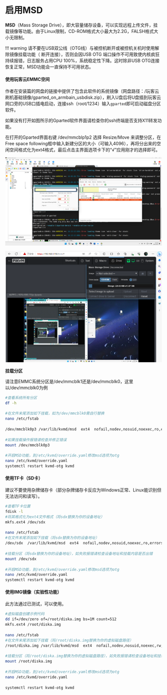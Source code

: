 # **启用MSD**

**MSD**（Mass Storage Drive），即大容量储存设备，可以实现远程上传文件，挂载镜像等功能。由于Linux限制，CD-ROM格式大小最大为2.2G，FALSH格式大小无限制。

!!! warning
    请不要在USB双公线（OTG线）与被控机断开或被控机关机时使用解除镜像挂载功能（ 断开连接），否则会因USB OTG 端口操作不可用致使内核疯狂持续报错，日志服务占用CPU 100%，系统稳定性下降。这时除非USB OTG连接恢复正常，MSD功能会一直保持不可用状态。

#### **使用玩客云EMMC空间**

作者在安装篇的网盘的链接中提供了包含此软件的系统镜像（网盘路径：/玩客云刷机基础镜像/gparted_on_armbain_usbdisk.zip），刷入U盘后将U盘插到玩客云网口旁的USB口插电启动，连接ssh（root/1234）输入`gparted`即可启动磁盘分区软件。

如果没有打开如图所示的Gparted软件界面请检查你的ssh终端是否支持X11转发功能。

在打开的Gparted界面右键 /dev/mmcblp1p2 选择 Resize/Move 来调整分区，在Free space following框中输入新建分区的大小（可输入4096），再将分出来的空闲空间格式化为ext4格式，最后点击主界面选项卡下的“√”应用刚才的选择即可。

![img](./img/1717947165712-55.png)

![img](./img/1717947165712-56.png)

**挂载分区**

请注意EMMC系统分区是/dev/mmcblk1还是/dev/mmcblk0，这里以/dev/mmcblk0为例

```Bash
#查看系统所有分区
df -h

#在文件末尾添加如下挂载，如为/dev/mmcblk0需自行替换
nano /etc/fstab

/dev/mmcblk0p3 /var/lib/kvmd/msd  ext4  nofail,nodev,nosuid,noexec,ro,errors=remount-ro,data=journal,X-kvmd.otgmsd-root=/var/lib/kvmd/msd,X-kvmd.otgmsd-user=kvmd  0 0

#如果挂载操作报错请检查并修正错误
mount /dev/mmcblk0p3

#开启MSD功能，到/etc/kvmd/override.yaml修改msd选项为otg
nano /etc/kvmd/override.yaml
systemctl restart kvmd-otg kvmd
```

#### 使用TF卡（SD卡）

建议不要使用杂牌储存卡（部分杂牌储存卡反应为Windows正常、Linux能识别但无法访问和读写）。

```bash
#查看TF卡位置
fdisk -l
#将其格式化为ext4文件格式（将sdx替换为你的设备地址）
mkfs.ext4 /dev/sdx

nano /etc/fstab
#在文件末尾添加如下挂载（将sdx替换为你的设备地址）
/dev/sdx  /var/lib/kvmd/msd  ext4  nofail,nodev,nosuid,noexec,ro,errors=remount-ro,data=journal,X-kvmd.otgmsd-root=/var/lib/kvmd/msd,X-kvmd.otgmsd-user=kvmd  0 0

#挂载分区（将sdx替换为你的设备地址），如失败报错请检查设备地址和挂载内容是否出错
mount /dev/sdx

#开启MSD功能，到/etc/kvmd/override.yaml修改msd选项为otg
nano /etc/kvmd/override.yaml
systemctl restart kvmd-otg kvmd
```

#### 使用IMG镜像（实验性功能）

此方法通过已测试，可以使用。

```bash
#虚拟磁盘创建示例代码
dd if=/dev/zero of=/root/diska.img bs=1M count=512
mkfs.ext4 /root/diska.img

nano /etc/fstab
#在文件末尾添加如下挂载（将/root/diska.img替换为你的虚拟磁盘路径）
/root/diska.img /var/lib/kvmd/msd  ext4  nofail,nodev,nosuid,noexec,rw,errors=remount-ro,data=journal,X-kvmd.otgmsd-root=/var/lib/kvmd/msd,X-kvmd.otgmsd-user=kvmd  0 0

#挂载分区（将/root/diska.img替换为你的虚拟磁盘路径），如失败报错请检查设备地址和挂载内容是否出错
mount /root/diska.img

#开启MSD功能，到/etc/kvmd/override.yaml修改msd选项为otg
nano /etc/kvmd/override.yaml

systemctl restart kvmd-otg kvmd
```
